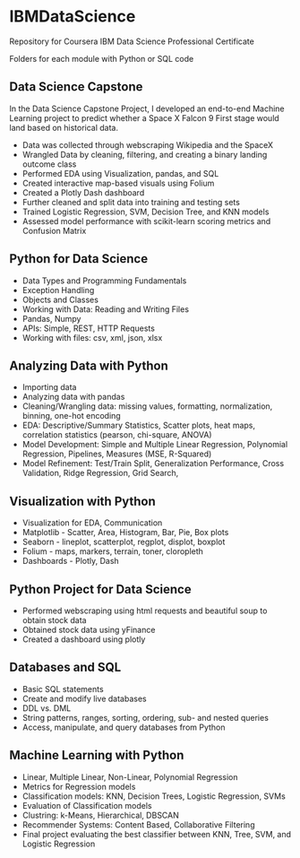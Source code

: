 # IBMDataScience
Repository for Coursera IBM Data Science Professional Certificate

Folders for each module with Python or SQL code

## Data Science Capstone
In the Data Science Capstone Project, I developed an end-to-end Machine Learning project to predict whether a Space X Falcon 9 First stage would land based on historical data. 
 * Data was collected through webscraping Wikipedia and the SpaceX
 * Wrangled Data by cleaning, filtering, and creating a binary landing outcome class
 * Performed EDA using Visualization, pandas, and SQL
 * Created interactive map-based visuals using Folium
 * Created a Plotly Dash dashboard 
 * Further cleaned and split data into training and testing sets
 * Trained Logistic Regression, SVM, Decision Tree, and KNN models 
 * Assessed model performance with scikit-learn scoring metrics and Confusion Matrix
## Python for Data Science
 * Data Types and Programming Fundamentals
 * Exception Handling
 * Objects and Classes
 * Working with Data: Reading and Writing Files
 * Pandas, Numpy
 * APIs: Simple, REST, HTTP Requests
 * Working with files: csv, xml, json, xlsx

## Analyzing Data with Python
 * Importing data
 * Analyzing data with pandas
 * Cleaning/Wrangling data: missing values, formatting, normalization, binning, one-hot encoding
 * EDA: Descriptive/Summary Statistics, Scatter plots, heat maps, correlation statistics (pearson, chi-square, ANOVA)
 * Model Development: Simple and Multiple Linear Regression, Polynomial Regression, Pipelines, Measures (MSE, R-Squared)
 * Model Refinement: Test/Train Split, Generalization Performance, Cross Validation, Ridge Regression, Grid Search, 

## Visualization with Python
 * Visualization for EDA, Communication
 * Matplotlib - Scatter, Area, Histogram, Bar, Pie, Box plots
 * Seaborn - lineplot, scatterplot, regplot, displot, boxplot
 * Folium - maps, markers, terrain, toner, cloropleth
 * Dashboards - Plotly, Dash

## Python Project for Data Science
 * Performed webscraping using html requests and beautiful soup to obtain stock data 
 * Obtained stock data using yFinance
 * Created a dashboard using plotly

## Databases and SQL
 * Basic SQL statements
 * Create and modify live databases
 * DDL vs. DML
 * String patterns, ranges, sorting, ordering, sub- and nested queries
 * Access, manipulate, and query databases from Python

## Machine Learning with Python
 * Linear, Multiple Linear, Non-Linear, Polynomial Regression
 * Metrics for Regression models
 * Classification models: KNN, Decision Trees, Logistic Regression, SVMs
 * Evaluation of Classification models
 * Clustring: k-Means, Hierarchical, DBSCAN
 * Recommender Systems: Content Based, Collaborative Filtering
 * Final project evaluating the best classifier between KNN, Tree, SVM, and Logistic Regression
